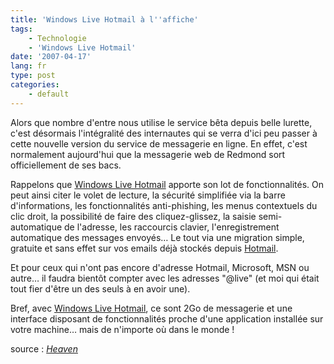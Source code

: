 ```yaml
---
title: 'Windows Live Hotmail à l''affiche'
tags:
    - Technologie
    - 'Windows Live Hotmail'
date: '2007-04-17'
lang: fr
type: post
categories:
    - default
---
```


Alors que nombre d'entre nous utilise le service bêta depuis belle lurette, c'est désormais l'intégralité des internautes qui se verra d'ici peu passer à cette nouvelle version du service de messagerie en ligne.
En effet, c'est normalement aujourd'hui que la messagerie web de Redmond sort officiellement de ses bacs.

Rappelons que [Windows Live Hotmail](https://login.live.com/login.srf?wa=wsignin1.0&amp;rpsnv=12&amp;ct=1414112641&amp;rver=6.4.6456.0&amp;wp=MBI_SSL_SHARED&amp;wreply=https:%2F%2Fmail.live.com%2Fdefault.aspx%3Frru%3Dinbox&amp;lc=1033&amp;id=64855&amp;mkt=en-US&amp;cbcxt=mai) apporte son lot de fonctionnalités. On peut ainsi citer le volet de lecture, la sécurité simplifiée via la barre d'informations, les fonctionnalités anti-phishing, les menus contextuels du clic droit, la possibilité de faire des cliquez-glissez, la saisie semi-automatique de l'adresse, les raccourcis clavier, l'enregistrement automatique des messages envoyés…
Le tout via une migration simple, gratuite et sans effet sur vos emails déjà stockés depuis [Hotmail](https://login.live.com/login.srf?wa=wsignin1.0&amp;rpsnv=12&amp;ct=1414112646&amp;rver=6.4.6456.0&amp;wp=MBI_SSL_SHARED&amp;wreply=https:%2F%2Fmail.live.com%2Fdefault.aspx%3Frru%3Dinbox&amp;lc=1033&amp;id=64855&amp;mkt=en-US&amp;cbcxt=mai).

Et pour ceux qui n'ont pas encore d'adresse Hotmail, Microsoft, MSN ou autre… il faudra bientôt compter avec les adresses "@live" (et moi qui était tout fier d'être un des seuls à en avoir une).

Bref, avec [Windows Live Hotmail](https://login.live.com/login.srf?wa=wsignin1.0&amp;rpsnv=12&amp;ct=1414112641&amp;rver=6.4.6456.0&amp;wp=MBI_SSL_SHARED&amp;wreply=https:%2F%2Fmail.live.com%2Fdefault.aspx%3Frru%3Dinbox&amp;lc=1033&amp;id=64855&amp;mkt=en-US&amp;cbcxt=mai), ce sont 2Go de messagerie et une interface disposant de fonctionnalités proche d'une application installée sur votre machine… mais de n'importe où dans le monde&nbsp;!

source&nbsp;: _[Heaven](http://heaven.fr/)_